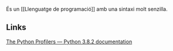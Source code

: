 ---
---

És un [[Llenguatge de programació]] amb una sintaxi molt senzilla.

## Links

[The Python Profilers — Python 3.8.2 documentation](https://docs.python.org/3/library/profile.html)
